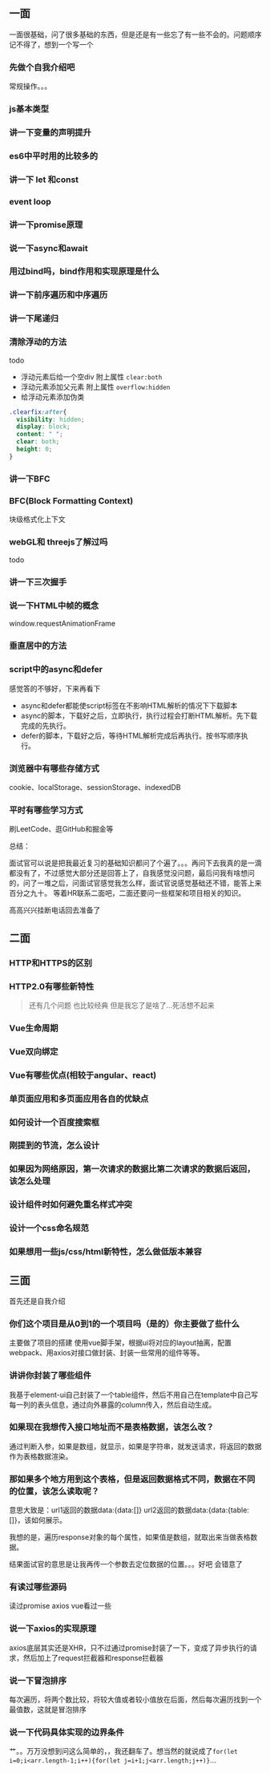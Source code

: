 ## 一面

一面很基础，问了很多基础的东西，但是还是有一些忘了有一些不会的。问题顺序记不得了，想到一个写一个

### 先做个自我介绍吧

常规操作。。。

### js基本类型

### 讲一下变量的声明提升

### es6中平时用的比较多的

### 讲一下 let 和const

### event loop

### 讲一下promise原理

### 说一下async和await

### 用过bind吗，bind作用和实现原理是什么

### 讲一下前序遍历和中序遍历

### 讲一下尾递归

### 清除浮动的方法

todo 

- 浮动元素后给一个空div 附上属性 `clear:both` 
- 浮动元素添加父元素 附上属性 `overflow:hidden`
- 给浮动元素添加伪类

```css
.clearfix:after{
  visibility: hidden;
  display: block;
  content: " ";
  clear: both;
  height: 0;
}
```



### 讲一下BFC

### BFC(Block Formatting Context)

块级格式化上下文

### webGL和 threejs了解过吗

todo

### 讲一下三次握手

### 说一下HTML中帧的概念

window.requestAnimationFrame



### 垂直居中的方法

### script中的async和defer

感觉答的不够好，下来再看下

- async和defer都能使script标签在不影响HTML解析的情况下下载脚本
- async的脚本，下载好之后，立即执行，执行过程会打断HTML解析。先下载完成的先执行。
- defer的脚本，下载好之后，等待HTML解析完成后再执行。按书写顺序执行。

### 浏览器中有哪些存储方式

cookie、localStorage、sessionStorage、indexedDB

### 平时有哪些学习方式

刷LeetCode、逛GitHub和掘金等



总结：

面试官可以说是把我最近复习的基础知识都问了个遍了。。。再问下去我真的是一滴都没有了，不过感觉大部分还是回答上了，自我感觉没问题，最后问我有啥想问的，问了一堆之后，问面试官感觉我怎么样，面试官说感觉基础还不错，能答上来百分之九十。 等着HR联系二面吧，二面还要问一些框架和项目相关的知识。

高高兴兴挂断电话回去准备了





## 二面

### HTTP和HTTPS的区别

### HTTP2.0有哪些新特性

> 还有几个问题 也比较经典 但是我忘了是啥了...死活想不起来

### Vue生命周期

### Vue双向绑定

### Vue有哪些优点(相较于angular、react)

### 单页面应用和多页面应用各自的优缺点

### 如何设计一个百度搜索框

### 刚提到的节流，怎么设计

### 如果因为网络原因，第一次请求的数据比第二次请求的数据后返回，该怎么处理

### 设计组件时如何避免重名样式冲突

### 设计一个css命名规范

### 如果想用一些js/css/html新特性，怎么做低版本兼容





## 三面

首先还是自我介绍

### 你们这个项目是从0到1的一个项目吗（是的）你主要做了些什么

主要做了项目的搭建 使用vue脚手架，根据ui将对应的layout抽离，配置webpack、用axios对接口做封装、封装一些常用的组件等等。

### 讲讲你封装了哪些组件

我基于element-ui自己封装了一个table组件，然后不用自己在template中自己写每一列的表头信息，通过向外暴露的column传入，然后自动生成。

### 如果现在我想传入接口地址而不是表格数据，该怎么改？

通过判断入参，如果是数组，就显示，如果是字符串，就发送请求，将返回的数据作为表格数据渲染。

### 那如果多个地方用到这个表格，但是返回数据格式不同，数据在不同的位置，该怎么读取呢？

意思大致是：url1返回的数据data:{data:[]} url2返回的数据data:{data:{table:[]}，该如何展示。

我想的是，遍历response对象的每个属性，如果值是数组，就取出来当做表格数据。

结果面试官的意思是让我再传一个参数去定位数据的位置。。。好吧 会错意了

### 有读过哪些源码

读过promise axios vue看过一些

### 说一下axios的实现原理

axios底层其实还是XHR，只不过通过promise封装了一下，变成了异步执行的请求，然后加上了request拦截器和response拦截器

### 说一下冒泡排序

每次遍历，将两个数比较，将较大值或者较小值放在后面，然后每次遍历找到一个最值数，这就是冒泡排序

### 说一下代码具体实现的边界条件

艹。。万万没想到问这么简单的，，我还翻车了。想当然的就说成了`for(let i=0;i<arr.length-1;i++){for(let j=i+1;j<arr.length;j++)}`...

